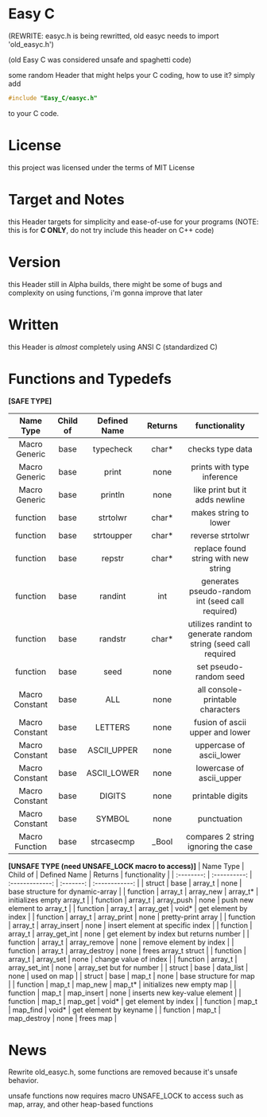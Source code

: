 # Easy C
(REWRITE: easyc.h is being rewritted, old easyc needs to import 'old_easyc.h')

(old Easy C was considered unsafe and spaghetti code)

some random Header that might helps your C coding, how to use it? simply add
```c
#include "Easy_C/easyc.h"
```
to your C code.

# License
this project was licensed under the terms of MIT License

# Target and Notes
this Header targets for simplicity and ease-of-use for your programs (NOTE: this is for **C ONLY**, do not try include this header on C++ code)

# Version
this Header still in Alpha builds, there might be some of bugs and complexity on using functions, i'm gonna improve that later

# Written
this Header is *almost* completely using ANSI C (standardized C)

# Functions and Typedefs
**[SAFE TYPE]**

| Name Type  | Child of     | Defined Name    | Returns   | functionality   |
| :--------: | :----------: | :-------------: | :-------: | :------------:  |
| Macro Generic | base      | typecheck       | char*     | checks type data |
| Macro Generic | base      | print           | none      | prints with type inference |
| Macro Generic | base      | println         | none      | like print but it adds newline |
| function   |  base        | strtolwr        | char*     | makes string to lower |
| function   |  base        | strtoupper      | char*     | reverse strtolwr |
| function   |  base        | repstr          | char*     | replace found string with new string|
| function   |  base        | randint         | int       | generates pseudo-random int (seed call required) |
| function   |  base        | randstr         | char*     | utilizes randint to generate random string  (seed call required |
| function   | base         | seed            | none      | set pseudo-random seed |
| Macro Constant | base     | ALL             | none      | all console-printable characters |
| Macro Constant | base     | LETTERS         | none      | fusion of ascii upper and lower |
| Macro Constant | base     | ASCII_UPPER     | none      | uppercase of ascii_lower |
| Macro Constant | base     | ASCII_LOWER     | none      | lowercase of ascii_upper |
| Macro Constant | base     | DIGITS          | none      | printable digits         |
| Macro Constant | base     | SYMBOL          | none      | punctuation              |
| Macro Function | base     | strcasecmp      | _Bool     | compares 2 string ignoring the case |

**[UNSAFE TYPE (need UNSAFE_LOCK macro to access)]**
| Name Type  | Child of     | Defined Name    | Returns   | functionality   |
| :--------: | :----------: | :-------------: | :-------: | :------------:  |
| struct     | base         | array_t         | none      | base structure for dynamic-array |
| function   | array_t      | array_new       | array_t*  | initializes empty array_t |
| function   | array_t      | array_push      | none      | push new element to array_t |
| function   | array_t      | array_get       | void*     | get element by index |
| function   | array_t      | array_print     | none      | pretty-print array |
| function   | array_t      | array_insert    | none      | insert element at specific index |
| function   | array_t      | array_get_int   | none      | get element by index but returns number |
| function   | array_t      | array_remove    | none       | remove element by index |
| function   | array_t      | array_destroy   | none       | frees array_t struct |
| function   | array_t      | array_set       | none       | change value of index |
| function   | array_t      | array_set_int   | none       | array_set but for number |
| struct     | base         | data_list       | none       | used on map    |
| struct     | base         | map_t           | none       | base structure for map |
| function   | map_t        | map_new         | map_t*     | initializes new empty map |
| function   | map_t        | map_insert      | none       | inserts new key-value element |
| function   | map_t        | map_get         | void*      | get element by index |
| function   | map_t        | map_find        | void*      | get element by keyname |
| function   | map_t        | map_destroy     | none       | frees map |

# News
Rewrite old_easyc.h, some functions are removed because it's unsafe behavior.

unsafe functions now requires macro UNSAFE_LOCK to access such as map, array, and other heap-based functions
